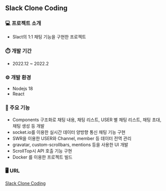 ## Slack Clone Coding

### 💻 프로젝트 소개
- Slact의 1:1 채팅 기능을 구현한 프로젝트

### ⏱️ 개발 기간
- 2022.12 ~ 2022.2

### ⚙️ 개발 환경
- Nodejs 18
- React

### 📍 주요 기능
- Components 구조화로 채팅 내용, 채팅 리스트, USER 별 채팅 리스트, 채팅 초대, 채팅 생성 등 개발
- socket.io를 이용한 실시간 데이터 양방향 통신 채팅 기능 구현
- SWR을 이용한 USER와 Channel, member 등 데이터 전역 관리
- gravatar, custom-scrollbars, mentions 등을 사용한 UI 개발
- ScrollTop시 API 호출 기능 구현
- Docker 를 이용한 프로젝트 빌드

### 🖥️ URL
[Slack Clone Coding](http://34.64.252.124/login)
